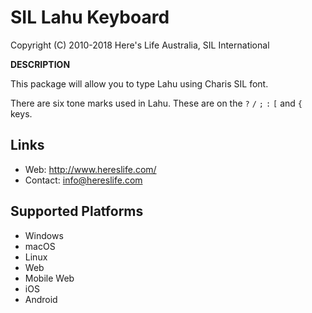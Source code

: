 SIL Lahu Keyboard
=====================

Copyright (C) 2010-2018 Here's Life Australia, SIL International

__DESCRIPTION__

This package will allow you to type Lahu using Charis SIL font.

There are six tone marks used in Lahu. These are on the `?` `/` `;` `:` `[` and `{` keys.

Links
-----
 * Web: http://www.hereslife.com/
 * Contact:  info@hereslife.com

Supported Platforms
-------------------
 * Windows
 * macOS
 * Linux
 * Web
 * Mobile Web
 * iOS
 * Android
